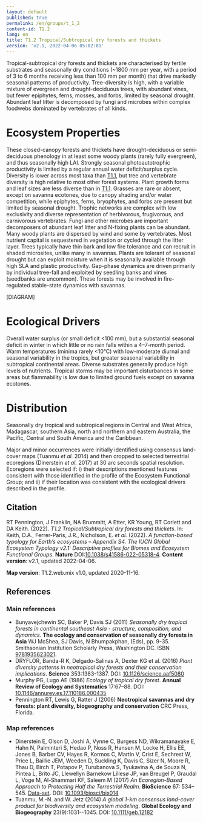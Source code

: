 ```yaml
---
layout: default
published: true
permalink: /en/groups/t_1_2
content-id: T1.2
lang: en
title: T1.2 Tropical/Subtropical dry forests and thickets
version: 'v2.1, 2022-04-06 05:02:01'
---
```


Tropical-subtropical dry forests and thickets are characterised by fertile substrates and seasonally dry conditions (~1800 mm per year, with a period of 3 to 6 months receiving less than 100 mm per month) that drive markedly seasonal patterns of productivity. Tree-diversity is high, with a variable mixture of evergreen and drought-deciduous trees, with abundant vines, but fewer epiphytes, ferns, mosses, and forbs, limited by seasonal drought. Abundant leaf litter is decomposed by fungi and microbes within complex foodwebs dominated by vertebrates of all kinds.

# Ecosystem Properties
 
These closed-canopy forests and thickets have drought-deciduous or semi-deciduous phenology in at least some woody plants (rarely fully evergreen), and thus seasonally high LAI. Strongly seasonal photoautotrophic productivity is limited by a regular annual water deficit/surplus cycle. Diversity is lower across most taxa than [T1.1](/explore/groups/T1.1), but tree and vertebrate diversity is high relative to most other forest systems. Plant growth forms and leaf sizes are less diverse than in [T1.1](/explore/groups/T1.1). Grasses are rare or absent, except on savanna ecotones, due to canopy shading and/or water competition, while epiphytes, ferns, bryophytes, and forbs are present but limited by seasonal drought. Trophic networks are complex with low exclusivity and diverse representation of herbivorous, frugivorous, and carnivorous vertebrates. Fungi and other microbes are important decomposers of abundant leaf litter and N-fixing plants can be abundant. Many woody plants are dispersed by wind and some by vertebrates. Most nutrient capital is sequestered in vegetation or cycled through the litter layer. Trees typically have thin bark and low fire tolerance and can recruit in shaded microsites, unlike many in savannas. Plants are tolerant of seasonal drought but can exploit moisture when it is seasonally available through high SLA and plastic productivity. Gap-phase dynamics are driven primarily by individual tree-fall and exploited by seedling banks and vines (seedbanks are uncommon). These forests may be involved in fire-regulated stable-state dynamics with savannas.

[DIAGRAM]

# Ecological Drivers
 
Overall water surplus (or small deficit <100 mm), but a substantial seasonal deficit in winter in which little or no rain falls within a 4–7-month period. Warm temperatures (minima rarely <10°C) with low-moderate diurnal and seasonal variability in the tropics, but greater seasonal variability in subtropical continental areas. Diverse substrates generally produce high levels of nutrients. Tropical storms may be important disturbances in some areas but flammability is low due to limited ground fuels except on savanna ecotones.
 
# Distribution
 
Seasonally dry tropical and subtropical regions in Central and West Africa, Madagascar, southern Asia, north and northern and eastern Australia, the Pacific, Central and South America and the Caribbean.

Major and minor occurrences were initially identified using consensus land-cover maps (Tuanmu _et al._ 2014) and then cropped to selected terrestrial ecoregions (Dinerstein _et al._ 2017) at 30 arc seconds spatial resolution. Ecoregions were selected if: i) their descriptions mentioned features consistent with those identified in the profile of the Ecosystem Functional Group; and ii) if their location was consistent with the ecological drivers described in the profile.

## Citation

RT Pennington, J Franklin, NA Brummitt, A Etter, KR Young, RT Corlett and DA Keith. (2022). *T1.2 Tropical/Subtropical dry forests and thickets*. In: Keith, D.A., Ferrer-Paris, J.R., Nicholson, E. *et al.* (2022). *A function-based typology for Earth’s ecosystems – Appendix S4. The IUCN Global Ecosystem Typology v2.1: Descriptive profiles for Biomes and Ecosystem Functional Groups*. **Nature** DOI:[10.1038/s41586-022-05318-4](https://doi.org/10.1038/s41586-022-05318-4).
**Content version**: v2.1, updated 2022-04-06.

**Map version**: T1.2.web.mix v1.0, updated 2020-11-16.

## References

### Main references
* Bunyavejchewin SC, Baker P, Davis SJ  (2011) *Seasonally dry tropical forests in continental southeast Asia - structure, composition, and dynamics*. **The ecology and conservation of seasonally dry forests in Asia** WJ McShea, SJ Davis, N Bhumpakphan, (Eds), pp. 9-35. Smithsonian Institution Scholarly Press, Washington DC. ISBN [9781935623021](https://scholarlypress.si.edu/store/life-sciences-biodiversity/ecology-conservation-seasonally-dry-forests-as/).
* DRYFLOR, Banda-R K, Delgado-Salinas A, Dexter KG et al.  (2016) *Plant diversity patterns in neotropical dry forests and their conservation implications*. **Science** 353:1383-1387. DOI: [10.1126/science.aaf5080](http://doi.org/10.1126/science.aaf5080)
* Murphy PG, Lugo AE  (1986) *Ecology of tropical dry forest*. **Annual Review of Ecology and Systematics** 17:67–88. DOI: [10.1146/annurev.es.17.110186.000435](http://doi.org/10.1146/annurev.es.17.110186.000435)
* Pennington RT, Lewis G, Ratter J  (2006) **Neotropical savannas and dry forests: plant diversity, biogeography and conservation** CRC Press, Florida.

### Map references
* Dinerstein E, Olson D, Joshi A, Vynne C, Burgess ND, Wikramanayake E, Hahn N, Palminteri S, Hedao P, Noss R, Hansen M, Locke H, Ellis EE, Jones B, Barber CV, Hayes R, Kormos C, Martin V, Crist E, Sechrest W, Price L, Baillie JEM, Weeden D, Suckling K, Davis C, Sizer N, Moore R, Thau D, Birch T, Potapov P, Turubanova S, Tyukavina A, de Souza N, Pintea L, Brito JC, Llewellyn Barnekow Lillesø JP, van Breugel P, Graudal L, Voge M, Al-Shammari KF, Saleem M  (2017) *An Ecoregion-Based Approach to Protecting Half the Terrestrial Realm*. **BioScience** 67: 534–545. [Data-set](https://ecoregions2017.appspot.com/). DOI: [10.1093/biosci/bix014](http://doi.org/10.1093/biosci/bix014)
* Tuanmu, M.-N. and W. Jetz (2014) *A global 1-km consensus land-cover product for biodiversity and ecosystem modeling*. **Global Ecology and Biogeography** 23(9):1031--1045. DOI: [10.1111/geb.12182](http://doi.org/10.1111/geb.12182)
